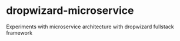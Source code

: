 # dropwizard-microservice
Experiments with microservice architecture with dropwizard fullstack framework
